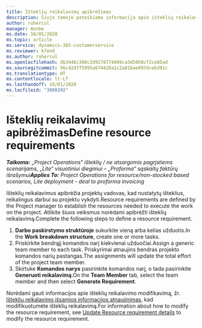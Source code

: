 ```yaml
---
title: Išteklių reikalavimų apibrėžimas
description: Šioje temoje pateikiama informacija apie išteklių reikalavimo informacijos apibrėžimą.
author: ruhercul
manager: Annbe
ms.date: 10/01/2020
ms.topic: article
ms.service: dynamics-365-customerservice
ms.reviewer: kfend
ms.author: ruhercul
ms.openlocfilehash: db3446c360c2d9278774d49ca3d5950cf2ce85ad
ms.sourcegitcommit: 56c42d7f5995a674426a1c2a81bae897dceb391c
ms.translationtype: HT
ms.contentlocale: lt-LT
ms.lasthandoff: 10/01/2020
ms.locfileid: "3908392"
---
```

# <a name="define-resource-requirements"></a><span data-ttu-id="dfa26-103">Išteklių reikalavimų apibrėžimas</span><span class="sxs-lookup"><span data-stu-id="dfa26-103">Define resource requirements</span></span>

<span data-ttu-id="dfa26-104">_**Taikoma:** „Project Operations“ išteklių / ne atsargomis pagrįstiems scenarijams, „Lite“ visuotiniui diegimui – „Proforma“ sąskaitų faktūrų išrašymui_</span><span class="sxs-lookup"><span data-stu-id="dfa26-104">_**Applies To:** Project Operations for resource/non-stocked based scenarios, Lite deployment - deal to proforma invoicing_</span></span>

<span data-ttu-id="dfa26-105">Išteklių reikalavimus apibrėžia projektų vadovas, kad nustatytų išteklius, reikalingus darbui su projektu vykdyti.</span><span class="sxs-lookup"><span data-stu-id="dfa26-105">Resource requirements are defined by the Project manager to establish the resources needed to execute the work on the project.</span></span> <span data-ttu-id="dfa26-106">Atlikite šiuos veiksmus norėdami apibrėžti išteklių reikalavimą.</span><span class="sxs-lookup"><span data-stu-id="dfa26-106">Complete the following steps to define a resource requirement.</span></span>

1.  <span data-ttu-id="dfa26-107">**Darbo paskirstymo struktūroje** sukurkite vieną arba kelias užduotis.</span><span class="sxs-lookup"><span data-stu-id="dfa26-107">In the **Work breakdown structure**, create one or more tasks.</span></span>
2.  <span data-ttu-id="dfa26-108">Priskirkite bendrąjį komandos narį kiekvienai užduočiai.</span><span class="sxs-lookup"><span data-stu-id="dfa26-108">Assign a generic team member to each task.</span></span> <span data-ttu-id="dfa26-109">Priskyrimai atnaujins bendras projekto komandos narių pastangas.</span><span class="sxs-lookup"><span data-stu-id="dfa26-109">The assignments will update the total effort of the project team member.</span></span>
3.  <span data-ttu-id="dfa26-110">Skirtuke **Komandos narys** pasirinkite komandos narį, o tada pasirinkite **Generuoti reikalavimą**.</span><span class="sxs-lookup"><span data-stu-id="dfa26-110">On the **Team Member** tab, select the team member and then select **Generate Requirement**.</span></span>

<span data-ttu-id="dfa26-111">Norėdami gauti informacijos apie išteklių reikalavimo modifikavimą, žr. [Išteklių reikalavimo išsamios informacijos atnaujinimas](define-resource-requirements.md), kad modifikuotumėte išteklių reikalavimą.</span><span class="sxs-lookup"><span data-stu-id="dfa26-111">For information about how to modify the resource requirement, see [Update Resource requirement details](define-resource-requirements.md) to modify the resource requirement.</span></span>